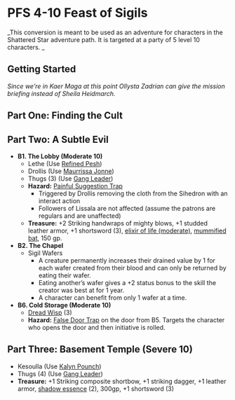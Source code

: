# PFS 4-10 Feast of Sigils

_This conversion is meant to be used as an adventure for characters in the Shattered Star adventure path.  It is targeted at a party of 5 level 10 characters. _

## Getting Started

_Since we’re in Kaer Maga at this point Ollysta Zadrian can give the mission briefing instead of Sheila Heidmarch._

## Part One: Finding the Cult

## Part Two: A Subtle Evil

* **B1. The Lobby (Moderate 10)**
    * Lethe (Use [Refined Pesh](https://2e.aonprd.com/Equipment.aspx?ID=626))
    * Drollis (Use [Maurrissa Jonne](https://pf2easy.com/index.php?id=10238&name=maurrisa_jonne))
    * Thugs (3) (Use [Gang Leader](https://2e.aonprd.com/NPCs.aspx?ID=964))
    * **Hazard:** [Painful Suggestion Trap](https://pf2easy.com/index.php?id=11337&name=painful_suggestion_trap)
        * Triggered by Drollis removing the cloth from the Sihedron with an interact action
        * Followers of Lissala are not affected (assume the patrons are regulars and are unaffected)
    * **Treasure:** +2 Striking handwraps of mighty blows, +1 studded leather armor, +1 shortsword (3), [elixir of life (moderate)](https://2e.aonprd.com/Equipment.aspx?ID=91), [mummified bat](http://2e.aonprd.com/Equipment.aspx?ID=227), 150 gp.
* **B2. The Chapel**
    * Sigil Wafers
        * A creature permanently increases their drained value by 1 for each wafer created from their blood and can only be returned by eating their wafer.
        * Eating another’s wafer gives a +2 status bonus to the skill the creator was best at for 1 year.
        * A character can benefit from only 1 wafer at a time.
* **B6. Cold Storage (Moderate 10)**
    * [Dread Wisp](http://2e.aonprd.com/Monsters.aspx?ID=1384) (3)
    * **Hazard:** [False Door Trap](https://2e.aonprd.com/Hazards.aspx?ID=174) on the door from B5. Targets the character who opens the door and then initiative is rolled.

## Part Three: Basement Temple (Severe 10)

* Kesoulla (Use [Kalyn Pounch](https://pf2easy.com/index.php?id=10311&name=kalyn_pounch))
* Thugs (4) (Use [Gang Leader](https://2e.aonprd.com/NPCs.aspx?ID=964))
* **Treasure:** +1 Striking composite shortbow, +1 striking dagger, +1 leather armor, [shadow essence](https://2e.aonprd.com/Equipment.aspx?ID=127) (2), 300gp, +1 shortsword (3)
